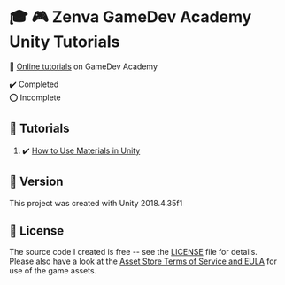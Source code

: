 # :mortar_board: :video_game: Zenva GameDev Academy Unity Tutorials

:link: [Online tutorials][tutorials] on GameDev Academy

:heavy_check_mark: Completed  
:o: Incomplete

## :beginner: Tutorials

1. :heavy_check_mark: [How to Use Materials in Unity](https://gamedevacademy.org/how-to-use-materials-in-unity/)

## :memo: Version

This project was created with Unity 2018.4.35f1

## :page_with_curl: License

The source code I created is free -- see the [LICENSE](UNLICENSE) file for details.  
Please also have a look at the [Asset Store Terms of Service and EULA](https://unity3d.com/legal/as_terms) for use of the game assets.

[tutorials]: https://gamedevacademy.org/category/unity-tutorials/
